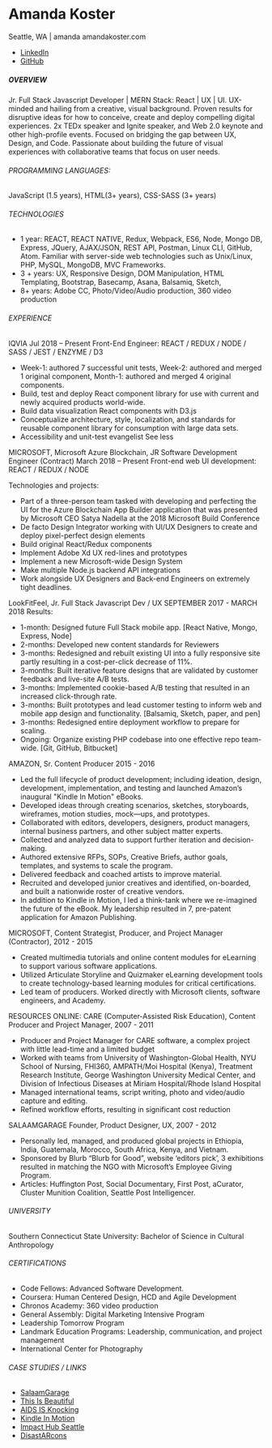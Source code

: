 # Amanda Koster
Seattle, WA  | amanda <at> amandakoster.com
* [LinkedIn](https://www.linkedin.com/in/amandakoster/)
* [GitHub](https://github.com/amandakoster)

##### OVERVIEW
Jr. Full Stack Javascript Developer | MERN Stack: React | UX | UI. UX-minded and hailing from a creative, visual background. Proven results for disruptive ideas for how to conceive, create and deploy compelling digital experiences. 2x TEDx speaker and Ignite speaker, and Web 2.0 keynote and other high-profile events. Focused on bridging the gap between UX, Design, and Code. Passionate about building the future of visual experiences with collaborative teams that focus on user needs.

###### PROGRAMMING LANGUAGES:
JavaScript (1.5 years), HTML(3+ years), CSS-SASS (3+ years)

###### TECHNOLOGIES
* 1 year: REACT, REACT NATIVE, Redux, Webpack, ES6, Node, Mongo DB, Express,  JQuery,  AJAX/JSON, REST API, Postman, Linux CLI, GitHub, Atom. Familiar with server-side web technologies such as Unix/Linux, PHP, MySQL, MongoDB, MVC Frameworks.
* 3 + years: UX, Responsive Design, DOM Manipulation, HTML Templating, Bootstrap, Basecamp, Asana, Balsamiq, Sketch,
* 8+ years: Adobe CC, Photo/Video/Audio production, 360 video production

###### EXPERIENCE
IQVIA Jul 2018 – Present
Front-End Engineer: REACT / REDUX / NODE / SASS / JEST / ENZYME / D3

* Week-1: authored 7 successful unit tests, Week-2: authored and merged 1 original component, Month-1: authored and merged 4 original components.
* Build, test and deploy React component library for use with current and newly acquired products world-wide.
* Build data visualization React components with D3.js
* Conceptualize architecture, style, localization, and standards for reusable component library for consumption with large data sets.
* Accessibility and unit-test evangelist See less


MICROSOFT, Microsoft Azure Blockchain, JR Software Development Engineer (Contract)
March 2018 – Present
Front-end web UI development: REACT / REDUX / NODE

Technologies and projects:
* Part of a three-person team tasked with developing and perfecting the UI for the Azure Blockchain App Builder application that was presented by Microsoft CEO Satya Nadella at the 2018 Microsoft Build Conference
* De facto Design Integrator working with UI/UX Designers to create and deploy pixel-perfect design elements
* Build original React/Redux components 
* Implement Adobe Xd UX red-lines and prototypes
* Implement a new Microsoft-wide Design System
* Make multiple Node.js backend API integrations
* Work alongside UX Designers and Back-end Engineers on extremely tight deadlines.

LookFitFeel,  Jr. Full Stack Javascript Dev / UX
SEPTEMBER 2017 - MARCH 2018
Results: 
* 1-month: Designed future Full Stack mobile app. [React Native, Mongo, Express, Node]
* 2-months: Developed new content standards for Reviewers
* 3-months: Redesigned and rebuilt existing UI into a fully responsive site partly resulting in a cost-per-click decrease of 11%.
* 3-months: Built iterative feature designs that are validated by customer feedback and live-site A/B tests. 
* 3-months: Implemented cookie-based A/B testing that resulted in an increased click-through rate.
* 3-months: Built prototypes and lead customer testing to inform web and mobile app design and functionality. [Balsamiq, Sketch, paper, and pen]
* 3-months: Redesigned entire deployment workflow to prepare for scaling.
* Ongoing: Organize existing PHP codebase into one effective repo team-wide. [Git, GitHub, Bitbucket]

AMAZON, Sr. Content Producer
2015 - 2016
* Led the full lifecycle of product development; including ideation, design, development, implementation, and testing and launched Amazon’s inaugural "Kindle In Motion" eBooks.
* Developed ideas through creating scenarios, sketches, storyboards, wireframes, motion studies, mock—ups, and prototypes.
* Collaborated with editors, developers, designers, product managers, internal business partners, and other subject matter experts.
* Collected and analyzed data to support further iteration and decision-making.
* Authored extensive  RFPs, SOPs, Creative Briefs, author goals, templates, and systems to scale the program.
* Delivered feedback and coached artists to improve material.
* Recruited and developed junior creatives and identified, on-boarded, and built a nationwide roster of creative vendors.
* In addition to  Kindle in Motion, I led a think-tank where we re-imagined the future of the eBook. My leadership resulted in 7, pre-patent application for Amazon Publishing.

MICROSOFT, Content Strategist, Producer, and Project Manager
(Contractor), 2012 - 2015
* Created multimedia tutorials and online content modules for eLearning to support various software applications.
* Utilized Articulate Storyline and Quizmaker eLearning development tools to create technology-­based learning modules for critical certifications.
* Led team of producers. Worked directly with Microsoft clients, software engineers, and Academy.

RESOURCES ONLINE: CARE (Computer-Assisted Risk Education),
Content Producer and Project Manager, 2007 - 2011
* Producer and Project Manager for CARE software, a complex project with little lead-time and a limited budget
* Worked with teams from University of Washington-Global Health, NYU School of Nursing, FHI360, AMPATH/Moi Hospital (Kenya), Treatment Research Institute, George Washington University Medical Center, and Division of Infectious Diseases at Miriam Hospital/Rhode Island Hospital
* Managed international teams, script writing, photo and video/audio capture and editing.
* Refined workflow efforts, resulting in significant cost reduction

SALAAMGARAGE
Founder, Product Designer, UX, 2007 - 2012
* Personally led, managed, and produced global projects in Ethiopia, India, Guatemala, Morocco, South Africa, Kenya, and Vietnam.
* Sponsored by Blurb “Blurb for Good”, website ‘editors pick’, 3 exhibitions resulted in matching the NGO with Microsoft’s Employee Giving Program.
* Articles: Huffington Post, Social Documentary, First Post, aCurator, Cluster Munition Coalition, Seattle Post Intelligencer.

###### UNIVERSITY
Southern Connecticut State University:
Bachelor of Science in Cultural Anthropology

###### CERTIFICATIONS
* Code Fellows: Advanced Software Development.
* Coursera: Human Centered Design, HCD and Agile Development
* Chronos Academy: 360 video production
* General Assembly: Digital Marketing Intensive Program
* Leadership Tomorrow Program
* Landmark Education Programs: Leadership, communication, and project management
* International Center for Photography

###### CASE STUDIES / LINKS
* [SalaamGarage](https://goo.gl/4ZEtjW)
* [This Is Beautiful](https://goo.gl/xyLz0H)
* [AIDS IS Knocking](https://goo.gl/CuuD3c)
* [Kindle In Motion](https://goo.gl/GpPBOc)
* [Impact Hub Seattle](https://goo.gl/OA7ZuE)
* [DisastARcons](https://goo.gl/xjYk4P)
